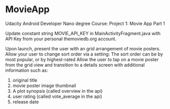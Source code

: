 # MovieApp
Udacity Android Developer Nano degree Course: Project 1: Movie App Part 1

Update constant string MOVIE_API_KEY in MainActivityFragment.java with API Key
from your personal themoviedb.org account.

Upon launch, present the user with an grid arrangement of movie posters.
Allow your user to change sort order via a setting:
The sort order can be by most popular, or by highest-rated
Allow the user to tap on a movie poster from the grid view and transition to a details screen 
with additional information such as:
1. original title
2. movie poster image thumbnail
3. A plot synopsis (called overview in the api)
4. user rating (called vote_average in the api)
5. release date
